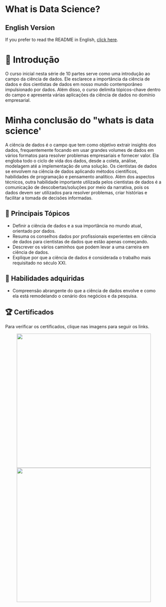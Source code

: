# What is Data Science?

## English Version
If you prefer to read the README in English, [click here](README.en.md).

# :bookmark_tabs: Introdução
O curso inicial nesta série de 10 partes serve como uma introdução ao campo da ciência de dados. 
Ele esclarece a importância da ciência de dados e dos cientistas de dados em nosso mundo contemporâneo impulsionado por dados. 
Além disso, o curso delimita tópicos-chave dentro do campo e apresenta várias aplicações da ciência de dados no domínio empresarial.

# Minha conclusão do "whats is data science'
A ciência de dados é o campo que tem como objetivo extrair insights dos dados, frequentemente focando em usar grandes volumes de dados em vários formatos para resolver problemas empresariais e fornecer valor. 
Ela engloba todo o ciclo de vida dos dados, desde a coleta, análise, modelagem até a implementação de uma solução.
Os cientistas de dados se envolvem na ciência de dados aplicando métodos científicos, habilidades de programação e pensamento analítico. Além dos aspectos técnicos, 
outra habilidade importante utilizada pelos cientistas de dados é a comunicação de descobertas/soluções por meio da narrativa, pois os dados devem ser utilizados para resolver problemas, criar histórias e facilitar a tomada de decisões informadas.

## 📑 Principais Tópicos
- Definir a ciência de dados e a sua importância no mundo atual, orientado por dados.
- Resuma os conselhos dados por profissionais experientes em ciência de dados para cientistas de dados que estão apenas começando.
- Descrever os vários caminhos que podem levar a uma carreira em ciência de dados.
- Explique por que a ciência de dados é considerada o trabalho mais requisitado no século XXI.

## 🔑 Habilidades adquiridas
- Compreensão abrangente do que a ciência de dados envolve e como ela está remodelando o cenário dos negócios e da pesquisa.

 ## 🏆 Certificados
 Para verificar os certificados, clique nas imagens para seguir os links.

<p align="middle">
  <a href="https://coursera.org/share/b8a020e4a3322f7b1e4f0acc9d1dcf97"><img src="https://github.com/Biangelica/Data-Science-Professional-Certificate/assets/43317376/c4092958-f7e8-48a0-a4f8-67af24a10c32"height="430">
  <a href="https://www.credly.com/badges/32d5bec7-29cc-4dc5-a9c9-979e89fec71c/public_url"><img src="https://github.com/Biangelica/Data-Science-Professional-Certificate/assets/43317376/c9faa86f-feed-4ae6-aa6d-060cdd8052b6"height="430">
</p>
